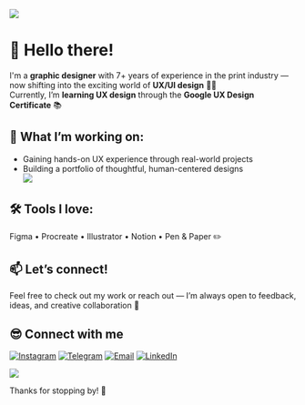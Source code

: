 
![](https://i.imgur.com/waxVImv.png)
# 👋 Hello there!

I'm a **graphic designer** with 7+ years of experience in the print industry — now shifting into the exciting world of **UX/UI design** 🎨✨  
Currently, I’m **learning UX design** through the **Google UX Design Certificate** 📚

## 🌱 What I’m working on:
- Gaining hands-on UX experience through real-world projects  
- Building a portfolio of thoughtful, human-centered designs  
![](https://i.imgur.com/waxVImv.png)
## 🛠️ Tools I love:
Figma • Procreate • Illustrator • Notion • Pen & Paper ✏️

## 📫 Let’s connect!
Feel free to check out my work or reach out — I’m always open to feedback, ideas, and creative collaboration 🤝
## 😎 Connect with me

[![Instagram](https://ziadoua.github.io/m3-Markdown-Badges/badges/Instagram/instagram1.svg)](https://www.instagram.com/your_instagram/) [![Telegram](https://ziadoua.github.io/m3-Markdown-Badges/badges/Telegram/telegram1.svg)](https://t.me/your_telegram/) [![Email](https://ziadoua.github.io/m3-Markdown-Badges/badges/Mail/mail2.svg)](alysavas@gmail.com) [![LinkedIn](https://ziadoua.github.io/m3-Markdown-Badges/badges/LinkedIn/linkedin1.svg)](https://www.linkedin.com/in/alisa-vass-294558173/)

> 

![](https://i.imgur.com/waxVImv.png)

Thanks for stopping by! 🚀  
